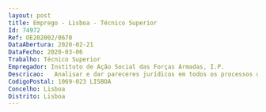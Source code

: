 ```yaml
--- 
layout: post
title: Emprego - Lisboa - Técnico Superior
Id: 74972
Ref: OE202002/0670
DataAbertura: 2020-02-21
DataFecho: 2020-03-06
Trabalho: Técnico Superior
Empregador: Instituto de Ação Social das Forças Armadas, I.P.
Descricao:   Analisar e dar pareceres jurídicos em todos os processos que lhe sejam submetidos.
CodigoPostal: 1069-023 LISBOA
Concelho: Lisboa
Distrito: Lisboa
--- 
```

